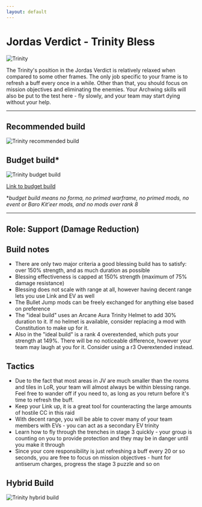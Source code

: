 ```yaml
---
layout: default
---
```

# Jordas Verdict - Trinity Bless

![Trinity](http://i.imgur.com/xTe8O30.jpg?1)

The Trinity's position in the Jordas Verdict is relatively relaxed when compared to some other frames. The only job specific to your frame is to refresh a buff every once in a while. Other than that, you should focus on mission objectives and eliminating the enemies. Your Archwing skills will also be put to the test here - fly slowly, and your team may start dying without your help.

* * *

## Recommended build

![Trinity recommended build](http://i.imgur.com/I1R5uAJ.png)

## Budget build*

![Trinity budget build](http://i.imgur.com/wIwGByd.png)

[Link to budget build](http://warframe-builder.com/Warframes/Builder/Trinity/t_30_0400040040_4-3-5-5-6-5-7-0-5-12-2-5-14-4-5-37-8-5-49-1-8-57-5-5-556-7-5_7-9-49-7-12-11-4-9-14-9-57-8-5-9-556-9-37-14-f-f_0/en/1-0-18)

*_budget build means no forma, no primed warframe, no primed mods, no event or Baro Kit'eer mods, and no mods over rank 8_

* * *

## Role: Support (Damage Reduction)

## Build notes

* There are only two major criteria a good blessing build has to satisfy: over 150% strength, and as much duration as possible
* Blessing effectiveness is capped at 150% strength (maximum of 75% damage resistance)
* Blessing does not scale with range at all, however having decent range lets you use Link and EV as well
* The Bullet Jump mods can be freely exchanged for anything else based on preference
* The "ideal build" uses an Arcane Aura Trinity Helmet to add 30% duration to it. If no helmet is available, consider replacing a mod with Constitution to make up for it.
* Also in the "ideal build" is a rank 4 overextended, which puts your strength at 149%. There will be no noticeable difference, however your team may laugh at you for it. Consider using a r3 Overextended instead.

## Tactics

* Due to the fact that most areas in JV are much smaller than the rooms and tiles in LoR, your team will almost always be within blessing range. Feel free to wander off if you need to, as long as you return before it's time to refresh the buff.
* Keep your Link up, it is a great tool for counteracting the large amounts of hostile CC in this raid
* With decent range, you will be able to cover many of your team members with EVs - you can act as a secondary EV trinity
* Learn how to fly through the trenches in stage 3 quickly - your group is counting on you to provide protection and they may be in danger until you make it through
* Since your core responsibility is just refreshing a buff every 20 or so seconds, you are free to focus on mission objectives - hunt for antiserum charges, progress the stage 3 puzzle and so on

## Hybrid Build

![Trinity hybrid build](http://i.imgur.com/HYyrIRe.png)
